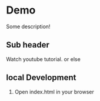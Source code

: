 # Demo

Some description!

## Sub header

Watch youtube tutorial. or else

## local Development

1. Open index.html in your browser